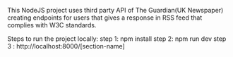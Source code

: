 This NodeJS project uses third party API of The Guardian(UK Newspaper) creating endpoints for users that gives a response in RSS feed that complies with W3C standards.

Steps to run the project locally:
step 1: npm install
step 2: npm run dev
step 3 : http://localhost:8000/[section-name]
